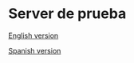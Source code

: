 # Server de prueba
[English version]('/assets/README.md')

[Spanish version](./archivosMok/assets/readmeAuth.md)
